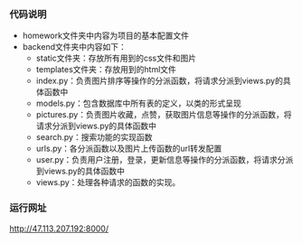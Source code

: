 ### 代码说明

* homework文件夹中内容为项目的基本配置文件
* backend文件夹中内容如下：
  * static文件夹：存放所有用到的css文件和图片
  * templates文件夹：存放用到的html文件
  * index.py：负责图片排序等操作的分派函数，将请求分派到views.py的具体函数中
  * models.py：包含数据库中所有表的定义，以类的形式呈现
  * pictures.py：负责图片收藏，点赞，获取图片信息等操作的分派函数，将请求分派到views.py的具体函数中
  * search.py：搜索功能的实现函数
  * urls.py：各分派函数以及图片上传函数的url转发配置
  * user.py：负责用户注册，登录，更新信息等操作的分派函数，将请求分派到views.py的具体函数中
  * views.py：处理各种请求的函数的实现。

### 运行网址
http://47.113.207.192:8000/
